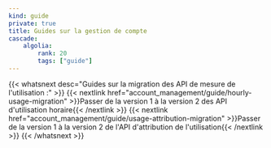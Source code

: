 ```yaml
---
kind: guide
private: true
title: Guides sur la gestion de compte
cascade:
    algolia:
        rank: 20
        tags: ["guide"]
---
```


{{< whatsnext desc="Guides sur la migration des API de mesure de l'utilisation :" >}}
    {{< nextlink href="account_management/guide/hourly-usage-migration" >}}Passer de la version 1 à la version 2 des API d'utilisation horaire{{< /nextlink >}}
    {{< nextlink href="account_management/guide/usage-attribution-migration" >}}Passer de la version 1 à la version 2 de l'API d'attribution de l'utilisation{{< /nextlink >}}
{{< /whatsnext >}}